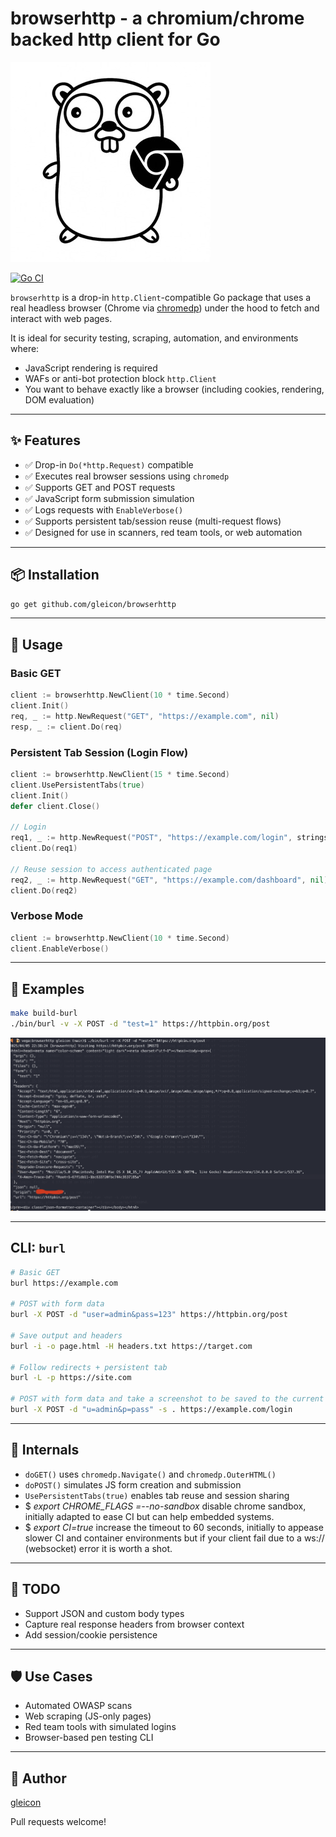 # browserhttp - a chromium/chrome backed http client for Go

![browserhttp](https://raw.githubusercontent.com/gleicon/browserhttp/main/logo.jpeg)


[![Go CI](https://github.com/gleicon/browserhttp/actions/workflows/go.yml/badge.svg)](https://github.com/gleicon/browserhttp/actions/workflows/go.yml)

`browserhttp` is a drop-in `http.Client`-compatible Go package that uses a real headless browser (Chrome via [chromedp](https://github.com/chromedp/chromedp)) under the hood to fetch and interact with web pages.

It is ideal for security testing, scraping, automation, and environments where:

- JavaScript rendering is required
- WAFs or anti-bot protection block `http.Client`
- You want to behave exactly like a browser (including cookies, rendering, DOM evaluation)

---

## ✨ Features

- ✅ Drop-in `Do(*http.Request)` compatible
- ✅ Executes real browser sessions using `chromedp`
- ✅ Supports GET and POST requests
- ✅ JavaScript form submission simulation
- ✅ Logs requests with `EnableVerbose()`
- ✅ Supports persistent tab/session reuse (multi-request flows)
- ✅ Designed for use in scanners, red team tools, or web automation

---

## 📦 Installation

```bash
go get github.com/gleicon/browserhttp
```

---

## 🧪 Usage

### Basic GET

```go
client := browserhttp.NewClient(10 * time.Second)
client.Init()
req, _ := http.NewRequest("GET", "https://example.com", nil)
resp, _ := client.Do(req)
```

### Persistent Tab Session (Login Flow)

```go
client := browserhttp.NewClient(15 * time.Second)
client.UsePersistentTabs(true)
client.Init()
defer client.Close()

// Login
req1, _ := http.NewRequest("POST", "https://example.com/login", strings.NewReader("user=admin&pass=secret"))
client.Do(req1)

// Reuse session to access authenticated page
req2, _ := http.NewRequest("GET", "https://example.com/dashboard", nil)
client.Do(req2)
```

### Verbose Mode

```go
client := browserhttp.NewClient(10 * time.Second)
client.EnableVerbose()
```

---

## 📁 Examples

```bash
make build-burl
./bin/burl -v -X POST -d "test=1" https://httpbin.org/post
```

![burl](https://raw.githubusercontent.com/gleicon/browserhttp/main/burl-screenshot.png)

---

## CLI: `burl`

```bash
# Basic GET
burl https://example.com

# POST with form data
burl -X POST -d "user=admin&pass=123" https://httpbin.org/post

# Save output and headers
burl -i -o page.html -H headers.txt https://target.com

# Follow redirects + persistent tab
burl -L -p https://site.com

# POST with form data and take a screenshot to be saved to the current dir
burl -X POST -d "u=admin&p=pass" -s . https://example.com/login
```


---

## 🔧 Internals

- `doGET()` uses `chromedp.Navigate()` and `chromedp.OuterHTML()`
- `doPOST()` simulates JS form creation and submission
- `UsePersistentTabs(true)` enables tab reuse and session sharing
- $ _export CHROME\_FLAGS =--no-sandbox_ disable chrome sandbox, initially adapted to ease CI but can help embedded systems.
- $ _export CI=true_ increase the timeout to 60 seconds, initially to appease slower CI and container environments but if your client fail due to a ws:// (websocket) error it is worth a shot.

---

## 🚧 TODO

- Support JSON and custom body types
- Capture real response headers from browser context
- Add session/cookie persistence

---

## 🛡️ Use Cases

- Automated OWASP scans
- Web scraping (JS-only pages)
- Red team tools with simulated logins
- Browser-based pen testing CLI

---

## 🧠 Author

[gleicon](https://github.com/gleicon)

Pull requests welcome!


